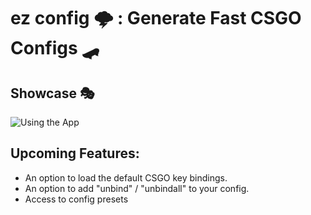 # ez config 🌩️ : Generate Fast CSGO Configs 🛹

## Showcase 🎭
![Using the App](https://media.giphy.com/media/QsHQYIZo4b7oQcr9U7/giphy.gif "Showcase")
## Upcoming Features:
- An option to load the default CSGO key bindings.
- An option to add "unbind" / "unbindall" to your config.
- Access to config presets
